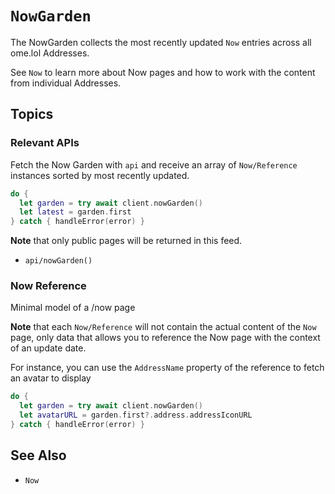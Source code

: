 # ``NowGarden``

The NowGarden collects the most recently updated ``Now`` entries across all ome.lol Addresses.

See ``Now`` to learn more about Now pages and how to work with the content from individual Addresses. 

## Topics

### Relevant APIs

Fetch the Now Garden with ``api`` and receive an array of ``Now/Reference`` instances sorted by most recently updated. 

```swift
do {
  let garden = try await client.nowGarden()
  let latest = garden.first
} catch { handleError(error) }
```

**Note** that only public pages will be returned in this feed.

- ``api/nowGarden()``

### Now Reference

Minimal model of a /now page

**Note** that each ``Now/Reference`` will not contain the actual content of the `Now` page, only data that allows you to reference the Now page with the context of an update date.

For instance, you can use the ``AddressName`` property of the reference to fetch an avatar to display 

```swift
do {
  let garden = try await client.nowGarden()
  let avatarURL = garden.first?.address.addressIconURL
} catch { handleError(error) }
```

## See Also

- ``Now``
